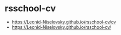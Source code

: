 # rsschool-cv
* https://Leonid-Niselovsky.github.io/rsschool-cv/cv
* https://Leonid-Niselovsky.github.io/rsschool-cv/
